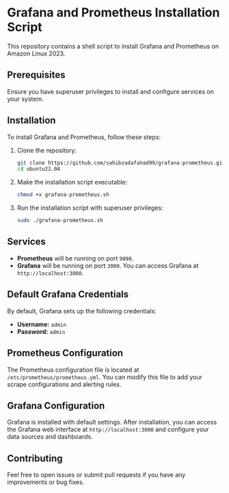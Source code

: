 # Grafana and Prometheus Installation Script

This repository contains a shell script to install Grafana and Prometheus on Amazon Linux 2023.

## Prerequisites

Ensure you have superuser privileges to install and configure services on your system.

## Installation

To install Grafana and Prometheus, follow these steps:

1. Clone the repository:

    ```sh
    git clone https://github.com/sahibzadafahad99/grafana-prometheus.git
    cd ubuntu22.04
    ```

2. Make the installation script executable:

    ```sh
    chmod +x grafana-prometheus.sh
    ```

3. Run the installation script with superuser privileges:

    ```sh
    sudo ./grafana-prometheus.sh
    ```

## Services

- **Prometheus** will be running on port `9090`.
- **Grafana** will be running on port `3000`. You can access Grafana at `http://localhost:3000`.

## Default Grafana Credentials

By default, Grafana sets up the following credentials:

- **Username:** `admin`
- **Password:** `admin`

## Prometheus Configuration

The Prometheus configuration file is located at `/etc/prometheus/prometheus.yml`. You can modify this file to add your scrape configurations and alerting rules.

## Grafana Configuration

Grafana is installed with default settings. After installation, you can access the Grafana web interface at `http://localhost:3000` and configure your data sources and dashboards.

## Contributing

Feel free to open issues or submit pull requests if you have any improvements or bug fixes.

